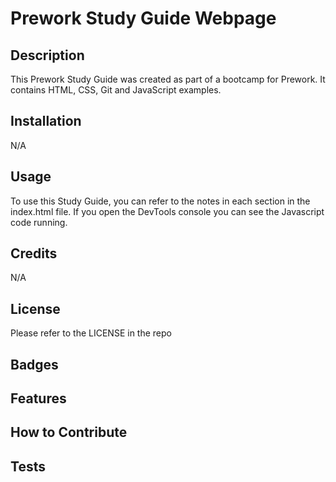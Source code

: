 # Prework Study Guide Webpage

## Description

This Prework Study Guide was created as part of a bootcamp for Prework. It contains HTML, CSS, Git and JavaScript examples.

## Installation

N/A

## Usage

To use this Study Guide, you can refer to the notes in each section in the index.html file. If you open the DevTools console you can see the Javascript code running. 

## Credits

N/A

## License

Please refer to the LICENSE in the repo

## Badges

## Features

## How to Contribute

## Tests
